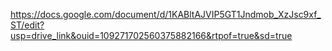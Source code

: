 https://docs.google.com/document/d/1KABltAJVIP5GT1Jndmob_XzJsc9xf_ST/edit?usp=drive_link&ouid=109271702560375882166&rtpof=true&sd=true
